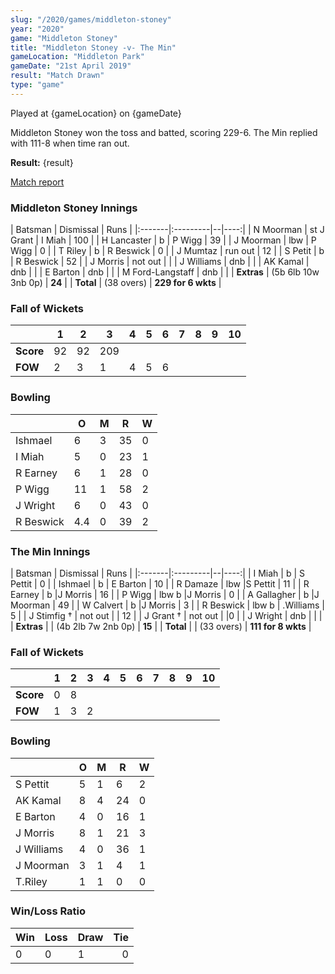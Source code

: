 ```yaml
---
slug: "/2020/games/middleton-stoney"
year: "2020"
game: "Middleton Stoney"
title: "Middleton Stoney -v- The Min"
gameLocation: "Middleton Park"
gameDate: "21st April 2019"
result: "Match Drawn"
type: "game"
---
```


Played at {gameLocation} on {gameDate}

Middleton Stoney won the toss and batted, scoring 229-6. The Min replied with 111-8 when time ran out. 

**Result:** {result}

<a href="http://www.middletonstoneycc.co.uk/club-news/2019/mscc-vs-the-min-2019/">Match report</a>

### Middleton Stoney Innings

| Batsman | Dismissal | Runs |
|:-------|:---------|--|----:|
| N Moorman | st J Grant | I Miah | 100 |
| H Lancaster | b | P Wigg | 39 |
| J Moorman | lbw | P Wigg | 0 |
| T Riley | b | R Beswick | 0 |
| J Mumtaz | run out | 12 |
| S Petit | b | R Beswick | 52 |
| J Morris | not out | |
| J Williams | dnb | |
| AK Kamal | dnb |  |
| E Barton | dnb | |
| M Ford-Langstaff | dnb | |
| **Extras** | (5b 6lb 10w 3nb 0p) | **24** |
| **Total** | (38 overs) | **229 for 6 wkts** |

### Fall of Wickets

|           | 1 | 2 | 3 | 4 | 5 | 6 | 7 | 8 | 9 | 10 |
|-----------|---|---|---|---|---|---|---|---|---|---|
| **Score** | 92 | 92 | 209 | | | |
| **FOW** | 2 | 3 | 1 | 4 | 5 | 6 | | |

### Bowling

|           | O   | M | R  | W |
|-----------|---|---|---|---|
| Ishmael | 6 | 3 | 35 | 0 |
| I Miah | 5 | 0 | 23 | 1 |
| R Earney | 6 | 1 | 28 | 0 |
| P Wigg | 11  | 1 | 58 | 2 |
| J Wright | 6 | 0 | 43 | 0 |
| R Beswick | 4.4 | 0 | 39 | 2 |

### The Min Innings

| Batsman | Dismissal | Runs |
|:-------|:---------|--|----:|
| I Miah | b | S Pettit | 0 |
| Ishmael | b | E Barton | 10 |
| R Damaze | lbw |S Pettit | 11 |
| R Earney | b |J Morris | 16 |
| P Wigg | lbw b |J Morris | 0 |
| A Gallagher | b |J Moorman | 49 |
| W Calvert | b |J Morris | 3 |
| R Beswick | lbw b | .Williams | 5 |
| J Stimfig † | not out | | 12 |
| J Grant † | not out | |0 |
| J Wright | dnb | | |
| **Extras** | | (4b 2lb 7w 2nb 0p) | **15** |
| **Total** | | (33 overs) | **111 for 8 wkts** |

### Fall of Wickets

|           | 1 | 2 | 3 | 4 | 5 | 6 | 7 | 8 | 9 | 10 |
|-----------|---|---|---|---|---|---|---|---|---|---|
| **Score** | 0 | 8 | | | | |
| **FOW** | 1 | 3 | 2 | | | | | |

### Bowling

|           | O   | M | R  | W |
|-----------|---|---|---|---|
| S Pettit |5 |1 |6 |2 |
| AK Kamal |8 |4 |24 |0 |
| E Barton |4 |0 |16 |1 |
| J Morris |8 |1 |21 |3 |
| J Williams |4 |0 |36 |1 |
| J Moorman |3 |1 |4 |1 |
| T.Riley | 1 | 1 | 0| 0 |

### Win/Loss Ratio

| Win | Loss | Draw |Tie |
|:---|:----|----|---:|
| 0 | 0 | 1 | 0 |
